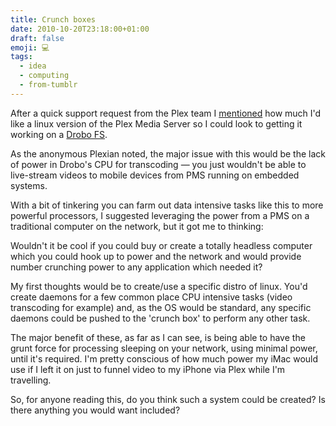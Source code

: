 ```yaml
---
title: Crunch boxes
date: 2010-10-20T23:18:00+01:00
draft: false
emoji: 💻
tags:
  - idea
  - computing
  - from-tumblr
---
```

After a quick support request from the Plex team I [mentioned](http://www.exquisitetweets.com/tweets?ids=27961963239.27962240192.27962528580.27962628615) how much I'd like a linux version of the Plex Media Server so I could look to getting it working on a [Drobo FS](http://www.drobo.com/products/drobo-fs.php).

As the anonymous Plexian noted, the major issue with this would be the lack of power in Drobo's CPU for transcoding — you just wouldn't be able to live-stream videos to mobile devices from PMS running on embedded systems.

With a bit of tinkering you can farm out data intensive tasks like this to more powerful processors, I suggested leveraging the power from a PMS on a traditional computer on the network, but it got me to thinking:

Wouldn't it be cool if you could buy or create a totally headless computer which you could hook up to power and the network and would provide number crunching power to any application which needed it?

My first thoughts would be to create/use a specific distro of linux. You'd create daemons for a few common place CPU intensive tasks (video transcoding for example) and, as the OS would be standard, any specific daemons could be pushed to the 'crunch box' to perform any other task.

The major benefit of these, as far as I can see, is being able to have the grunt force for processing sleeping on your network, using minimal power, until it's required. I'm pretty conscious of how much power my iMac would use if I left it on just to funnel video to my iPhone via Plex while I'm travelling.

So, for anyone reading this, do you think such a system could be created? Is there anything you would want included?
